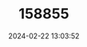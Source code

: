 ---
title: "158855"
category: "Neuraeschna mina"
draft: false
date: 2024-02-22 13:03:52
languages:
  English: ["Mina Net-winged Darner"]
---